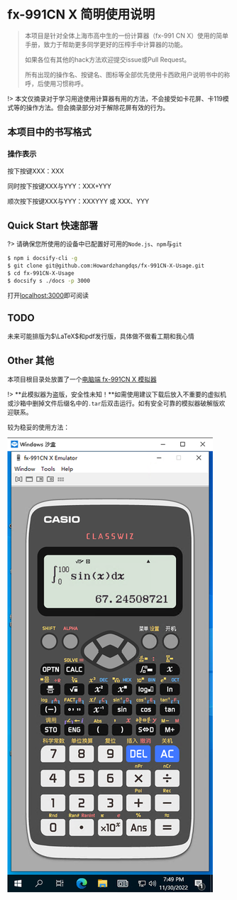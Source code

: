 # fx-991CN X 简明使用说明

> 本项目是针对全体上海市高中生的一份计算器（fx-991 CN X）使用的简单手册，致力于帮助更多同学更好的压榨手中计算器的功能。
> 
> 如果各位有其他的hack方法欢迎提交issue或Pull Request。
>
> 所有出现的操作名、按键名、图标等全部优先使用卡西欧用户说明书中的称呼，后使用习惯称呼。

!> 本文仅摘录对于学习用途使用计算器有用的方法，不会接受如卡花屏、卡119模式等的操作方法。但会摘录部分对于解除花屏有效的行为。

## 本项目中的书写格式

### 操作表示
按下按键XXX：<span class="btn">XXX</span>

同时按下按键XXX与YYY：<span class="btn">XXX</span>+<span class="btn">YYY</span>

顺次按下按键XXX与YYY：<span class="btn">XXX</span><span class="btn">YYY</span> 或 <span class="btn">XXX</span>、<span class="btn">YYY</span>

## Quick Start 快速部署

?> 请确保您所使用的设备中已配置好可用的`Node.js`、`npm`与`git`

```bash
$ npm i docsify-cli -g
$ git clone git@github.com:Howardzhangdqs/fx-991CN-X-Usage.git
$ cd fx-991CN-X-Usage
$ docsify s ./docs -p 3000
```

打开[localhost:3000](http://localhost:3000/)即可阅读

## TODO
未来可能排版为$\LaTeX$和pdf发行版，具体做不做看工期和我心情

## Other 其他
本项目根目录处放置了一个[电脑端 fx-991CN X 模拟器](https://github.com/Howardzhangdqs/fx-991CN-X-Usage/blob/main/fx-991CN%20X%20Emulator19.exe.tar)

!> **此模拟器为盗版，安全性未知！**如需使用建议下载后放入不重要的虚拟机或沙箱中删掉文件后缀名中的`.tar`后双击运行。如有安全可靠的模拟器破解版欢迎联系。

较为稳妥的使用方法：

![](assets/img/Snipaste_2022-11-30_19-49-57.png)